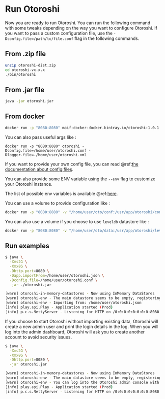 # Run Otoroshi

Now you are ready to run Otoroshi. You can run the following command with some tweaks depending on the way you want to configure Otoroshi. If you want to pass a custom configuration file, use the `-Dconfig.file=/path/to/file.conf` flag in the following commands.

## From .zip file

```sh
unzip otoroshi-dist.zip
cd otoroshi-vx.x.x
./bin/otoroshi
```

## From .jar file

```sh
java -jar otoroshi.jar
```

## From docker

```sh
docker run -p "8080:8080" maif-docker-docker.bintray.io/otoroshi:1.0.1
```

You can also pass useful args like :

```
docker run -p "8080:8080" otoroshi -Dconfig.file=/home/user/otoroshi.conf -Dlogger.file=./home/user/otoroshi.xml
```

If you want to provide your own config file, you can read @ref:[the documentation about config files](../firstrun/configfile.md).

You can also provide some ENV variable using the `--env` flag to customize your Otoroshi instance.

The list of possible env variables is available @ref:[here](../firstrun/env.md).

You can use a volume to provide configuration like :

```sh
docker run -p "8080:8080" -v "/home/user/oto/conf:/usr/app/otoroshi/conf" maif-docker-docker.bintray.io/otoroshi
```

You can also use a volume if you choose to use `leveldb` datastore like :

```sh
docker run -p "8080:8080" -v "/home/user/oto/data:/usr/app/otoroshi/leveldb" maif-docker-docker.bintray.io/otoroshi -Dapp.storage=leveldb
```

## Run examples

```sh
$ java \
  -Xms2G \
  -Xmx8G \
  -Dhttp.port=8080 \
  -Dapp.importFrom=/home/user/otoroshi.json \
  -Dconfig.file=/home/user/otoroshi.conf \
  -jar ./otoroshi.jar

[warn] otoroshi-in-memory-datastores - Now using InMemory DataStores
[warn] otoroshi-env - The main datastore seems to be empty, registering some basic services
[warn] otoroshi-env - Importing from: /home/user/otoroshi.json
[info] play.api.Play - Application started (Prod)
[info] p.c.s.NettyServer - Listening for HTTP on /0:0:0:0:0:0:0:0:8080
```

If you choose to start Otoroshi without importing existing data, Otoroshi will create a new admin user and print the login details in the log. When you will log into the admin dashboard, Otoroshi will ask you to create another account to avoid security issues.

```sh
$ java \
  -Xms2G \
  -Xmx8G \
  -Dhttp.port=8080 \
  -jar otoroshi.jar

[warn] otoroshi-in-memory-datastores - Now using InMemory DataStores
[warn] otoroshi-env - The main datastore seems to be empty, registering some basic services
[warn] otoroshi-env - You can log into the Otoroshi admin console with the following credentials: admin@otoroshi.io / HHUsiF2UC3OPdmg0lGngEv3RrbIwWV5W
[info] play.api.Play - Application started (Prod)
[info] p.c.s.NettyServer - Listening for HTTP on /0:0:0:0:0:0:0:0:8080
```
